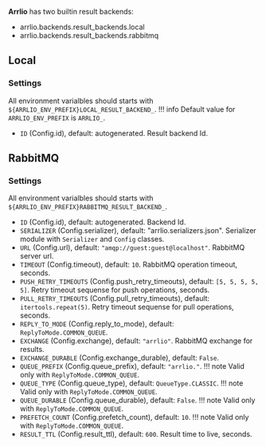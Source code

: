 **Arrlio** has two builtin result backends:

- arrlio.backends.result_backends.local
- arrlio.backends.result_backends.rabbitmq


## Local

### Settings

All environment varialbles should starts with `${ARRLIO_ENV_PREFIX}LOCAL_RESULT_BACKEND_`.
!!! info 
    Default value for `ARRLIO_ENV_PREFIX` is `ARRLIO_`.

- `ID` (Config.id), default: autogenerated. Result backend Id.


## RabbitMQ

### Settings

All environment varialbles should starts with `${ARRLIO_ENV_PREFIX}RABBITMQ_RESULT_BACKEND_`.

- `ID` (Config.id), default: autogenerated. Backend Id.
- `SERIALIZER` (Config.serializer), default: "arrlio.serializers.json". Serializer module with `Serializer` and `Config` classes.
- `URL` (Config.url), default: `"amqp://guest:guest@localhost"`. RabbitMQ server url.
- `TIMEOUT` (Config.timeout), default: `10`. RabbitMQ operation timeout, seconds.
- `PUSH_RETRY_TIMEOUTS` (Config.push_retry_timeouts), default: `[5, 5, 5, 5, 5]`. Retry timeout sequense for push operations, seconds.
- `PULL_RETRY_TIMEOUTS` (Config.pull_retry_timeouts), default: `itertools.repeat(5)`. Retry timeout sequense for pull operations, seconds.
- `REPLY_TO_MODE` (Config.reply_to_mode), default: `ReplyToMode.COMMON_QUEUE`.
- `EXCHANGE` (Config.exchange), default: `"arrlio"`. RabbitMQ exchange for results.
- `EXCHANGE_DURABLE` (Config.exchange_durable), default: `False`.
- `QUEUE_PREFIX` (Config.queue_prefix), default: `"arrlio."`.
!!! note
    Valid only with `ReplyToMode.COMMON_QUEUE`.
- `QUEUE_TYPE` (Config.queue_type), default: `QueueType.CLASSIC`.
!!! note
    Valid only with `ReplyToMode.COMMON_QUEUE`.
- `QUEUE_DURABLE` (Config.queue_durable), default: `False`.
!!! note
    Valid only with `ReplyToMode.COMMON_QUEUE`.
- `PREFETCH_COUNT` (Config.prefetch_count), default: `10`.
!!! note
    Valid only with `ReplyToMode.COMMON_QUEUE`.
- `RESULT_TTL` (Config.result_ttl), default: `600`. Result time to live, seconds.
